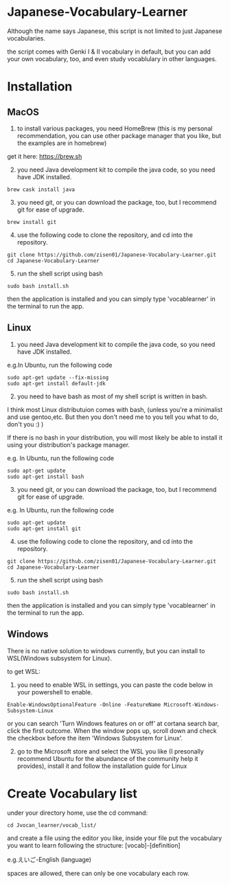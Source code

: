 # Japanese-Vocabulary-Learner

Although the name says Japanese, this script is not limited to just Japanese vocabularies.

the script comes with Genki I & II vocabulary in default, but you can add your own vocabulary, too, and even study vocablulary in other languages.

# Installation
## MacOS
  1. to install various packages, you need HomeBrew (this is my personal recommendation, you can use other package manager that you like, but the examples are in homebrew)
  
  get it here: https://brew.sh
  
  2. you need Java development kit to compile the java code, so you need have JDK installed.
  ```
  brew cask install java
  ```
  
  3. you need git, or you can download the package, too, but I recommend git for ease of upgrade.
  ```
  brew install git
  ```
  
  4. use the following code to clone the repository, and cd into the repository.
  ```
  git clone https://github.com/zisen01/Japanese-Vocabulary-Learner.git
  cd Japanese-Vocabulary-Learner
  ```
  
  5. run the shell script using bash
  ```
  sudo bash install.sh
  ```
  
  then the application is installed and you can simply type 'vocablearner' in the terminal to run the app.
  
## Linux
  1. you need Java development kit to compile the java code, so you need have JDK installed.
  
  e.g.In Ubuntu, run the following code
  ```
  sudo apt-get update --fix-missing
  sudo apt-get install default-jdk
  ```
  
  2. you need to have bash as most of my shell script is written in bash.
  
  I think most Linux distributuion comes with bash, (unless you're a minimalist and use gentoo,etc. But then you don't need me to you tell you what to do, don't you :) )
  
  If there is no bash in your distribution, you will most likely be able to install it using your distribution's package manager.
  
  e.g. In Ubuntu, run the following code
  ```
  sudo apt-get update 
  sudo apt-get install bash
  ```
  
  3. you need git, or you can download the package, too, but I recommend git for ease of upgrade.
  
  e.g. In Ubuntu, run the following code
  ```
  sudo apt-get update
  sudo apt-get install git
  ```
  
  4. use the following code to clone the repository, and cd into the repository.
  ```
  git clone https://github.com/zisen01/Japanese-Vocabulary-Learner.git
  cd Japanese-Vocabulary-Learner
  ```
  
  5. run the shell script using bash
  ```
  sudo bash install.sh
  ```
  
  then the application is installed and you can simply type 'vocablearner' in the terminal to run the app.
  
## Windows
  There is no native solution to windows currently, but you can install to WSL(Windows subsystem for Linux).
  
  to get WSL:
  1. you need to enable WSL in settings, you can paste the code below in your powershell to enable.
  ```
  Enable-WindowsOptionalFeature -Online -FeatureName Microsoft-Windows-Subsystem-Linux
  ```
  
  or you can search 'Turn Windows features on or off' at cortana search bar, click the first outcome. When the window pops up, scroll down and check the checkbox before the item 'Windows Subsystem for Linux'.
  
  2. go to the Microsoft store and select the WSL you like (I presonally recommend Ubuntu for the abundance of the community help it provides), install it and follow the installation guide for Linux

# Create Vocabulary list
  under your directory home, use the cd command:
  ```
  cd Jvocan_learner/vocab_list/
  ```
  
  and create a file using the editor you like, inside your file put the vocabulary you want to learn following the structure:
  [vocab]-[definition]
  
  e.g.えいご-English (language)
  
  spaces are allowed, there can only be one vocabulary each row.
  
